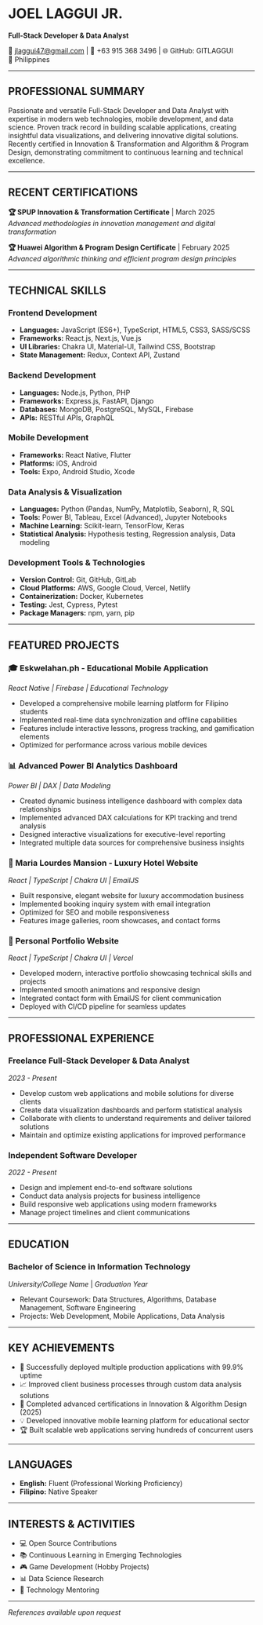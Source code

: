 # JOEL LAGGUI JR.
**Full-Stack Developer & Data Analyst**

📧 jlaggui47@gmail.com | 📱 +63 915 368 3496 | 🌐 GitHub: GITLAGGUI  
📍 Philippines

---

## PROFESSIONAL SUMMARY

Passionate and versatile Full-Stack Developer and Data Analyst with expertise in modern web technologies, mobile development, and data science. Proven track record in building scalable applications, creating insightful data visualizations, and delivering innovative digital solutions. Recently certified in Innovation & Transformation and Algorithm & Program Design, demonstrating commitment to continuous learning and technical excellence.

---

## RECENT CERTIFICATIONS

**🏆 SPUP Innovation & Transformation Certificate** | March 2025  
*Advanced methodologies in innovation management and digital transformation*

**🏆 Huawei Algorithm & Program Design Certificate** | February 2025  
*Advanced algorithmic thinking and efficient program design principles*

---

## TECHNICAL SKILLS

### **Frontend Development**
- **Languages:** JavaScript (ES6+), TypeScript, HTML5, CSS3, SASS/SCSS
- **Frameworks:** React.js, Next.js, Vue.js
- **UI Libraries:** Chakra UI, Material-UI, Tailwind CSS, Bootstrap
- **State Management:** Redux, Context API, Zustand

### **Backend Development**
- **Languages:** Node.js, Python, PHP
- **Frameworks:** Express.js, FastAPI, Django
- **Databases:** MongoDB, PostgreSQL, MySQL, Firebase
- **APIs:** RESTful APIs, GraphQL

### **Mobile Development**
- **Frameworks:** React Native, Flutter
- **Platforms:** iOS, Android
- **Tools:** Expo, Android Studio, Xcode

### **Data Analysis & Visualization**
- **Languages:** Python (Pandas, NumPy, Matplotlib, Seaborn), R, SQL
- **Tools:** Power BI, Tableau, Excel (Advanced), Jupyter Notebooks
- **Machine Learning:** Scikit-learn, TensorFlow, Keras
- **Statistical Analysis:** Hypothesis testing, Regression analysis, Data modeling

### **Development Tools & Technologies**
- **Version Control:** Git, GitHub, GitLab
- **Cloud Platforms:** AWS, Google Cloud, Vercel, Netlify
- **Containerization:** Docker, Kubernetes
- **Testing:** Jest, Cypress, Pytest
- **Package Managers:** npm, yarn, pip

---

## FEATURED PROJECTS

### **🎓 Eskwelahan.ph - Educational Mobile Application**
*React Native | Firebase | Educational Technology*
- Developed a comprehensive mobile learning platform for Filipino students
- Implemented real-time data synchronization and offline capabilities
- Features include interactive lessons, progress tracking, and gamification elements
- Optimized for performance across various mobile devices

### **📊 Advanced Power BI Analytics Dashboard**
*Power BI | DAX | Data Modeling*
- Created dynamic business intelligence dashboard with complex data relationships
- Implemented advanced DAX calculations for KPI tracking and trend analysis
- Designed interactive visualizations for executive-level reporting
- Integrated multiple data sources for comprehensive business insights

### **🏨 Maria Lourdes Mansion - Luxury Hotel Website**
*React | TypeScript | Chakra UI | EmailJS*
- Built responsive, elegant website for luxury accommodation business
- Implemented booking inquiry system with email integration
- Optimized for SEO and mobile responsiveness
- Features image galleries, room showcases, and contact forms

### **💼 Personal Portfolio Website**
*React | TypeScript | Chakra UI | Vercel*
- Developed modern, interactive portfolio showcasing technical skills and projects
- Implemented smooth animations and responsive design
- Integrated contact form with EmailJS for client communication
- Deployed with CI/CD pipeline for seamless updates

---

## PROFESSIONAL EXPERIENCE

### **Freelance Full-Stack Developer & Data Analyst**
*2023 - Present*
- Develop custom web applications and mobile solutions for diverse clients
- Create data visualization dashboards and perform statistical analysis
- Collaborate with clients to understand requirements and deliver tailored solutions
- Maintain and optimize existing applications for improved performance

### **Independent Software Developer**
*2022 - Present*
- Design and implement end-to-end software solutions
- Conduct data analysis projects for business intelligence
- Build responsive web applications using modern frameworks
- Manage project timelines and client communications

---

## EDUCATION

### **Bachelor of Science in Information Technology**
*University/College Name* | *Graduation Year*
- Relevant Coursework: Data Structures, Algorithms, Database Management, Software Engineering
- Projects: Web Development, Mobile Applications, Data Analysis

---

## KEY ACHIEVEMENTS

- 🚀 Successfully deployed multiple production applications with 99.9% uptime
- 📈 Improved client business processes through custom data analysis solutions
- 🎯 Completed advanced certifications in Innovation & Algorithm Design (2025)
- 💡 Developed innovative mobile learning platform for educational sector
- 🏆 Built scalable web applications serving hundreds of concurrent users

---

## LANGUAGES

- **English:** Fluent (Professional Working Proficiency)
- **Filipino:** Native Speaker

---

## INTERESTS & ACTIVITIES

- 💻 Open Source Contributions
- 📚 Continuous Learning in Emerging Technologies
- 🎮 Game Development (Hobby Projects)
- 📊 Data Science Research
- 🌱 Technology Mentoring

---

*References available upon request*